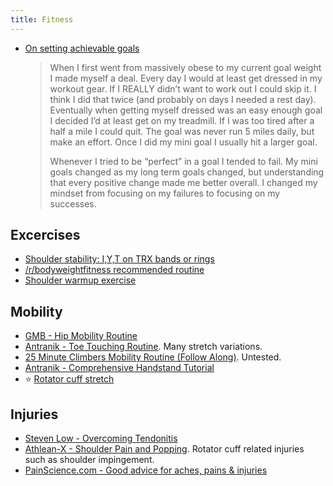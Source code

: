 ```yaml
---
title: Fitness
---
```


- [On setting achievable goals](https://www.reddit.com/r/bodyweightfitness/comments/ek0j4h/when_just_get_started_feels_like_just_do_this/fd6lgr6/?context=3)
    > When I first went from massively obese to my current goal weight I made
    > myself a deal. Every day I would at least get dressed in my workout gear.
    > If I REALLY didn’t want to work out I could skip it. I think I did that
    > twice (and probably on days I needed a rest day). Eventually when getting
    > myself dressed was an easy enough goal I decided I’d at least get on my
    > treadmill. If I was too tired after a half a mile I could quit. The goal
    > was never run 5 miles daily, but make an effort. Once I did my mini goal
    > I usually hit a larger goal.
    >
    > Whenever I tried to be “perfect” in a goal I tended to fail. My mini
    > goals changed as my long term goals changed, but understanding that every
    > positive change made me better overall. I changed my mindset from
    > focusing on my failures to focusing on my successes.

## Excercises

- [Shoulder stability: I,Y,T on TRX bands or rings](https://www.youtube.com/watch?v=fCEgANP9ScM)
- [/r/bodyweightfitness recommended routine](https://old.reddit.com/r/bodyweightfitness/wiki/kb/recommended_routine)
- [Shoulder warmup exercise](https://www.youtube.com/watch?v=Vwn5hSf3WEg)

## Mobility

- [GMB - Hip Mobility Routine](https://gmb.io/hip-mobility/)
- [Antranik - Toe Touching Routine](https://antranik.org/toe-touching-routine/). Many stretch variations.
- [25 Minute Climbers Mobility Routine (Follow Along)](https://www.youtube.com/watch?v=x-1OJW3OMb4). Untested.
- [Antranik - Comprehensive Handstand Tutorial](https://antranik.org/comprehensive-handstand-tutorial/)
- :star: [Rotator cuff stretch](https://www.youtube.com/watch?v=syBMUZmyJlA)

## Injuries

- [Steven Low - Overcoming Tendonitis](https://stevenlow.org/overcoming-tendonitis/)
- [Athlean-X - Shoulder Pain and Popping](https://youtu.be/zsmeXwHu6W0). Rotator cuff related injuries such as shoulder impingement.
- [PainScience.com - Good advice for aches, pains & injuries](https://www.painscience.com/)